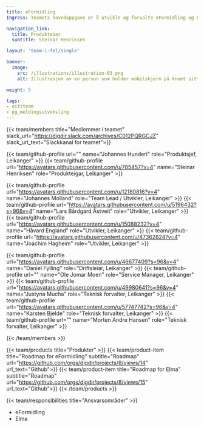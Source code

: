 ```yaml
---
title: eFormidling
Ingress: Teamets hovedoppgave er å utvikle og forvalte eFormidling og Elma.

navigation_link:
  title: Produkteier
  subtitle: Steinar Henriksen

layout: 'team-i-fel/single'

banner:
  image:
    src: /illustrations/illustration-03.png
    alt: Illustrasjon av en person som holder mobilskjerm på kneet sitt

weight: 5

tags:
- eittteam
- pg_meldingsutveksling
---
```


{{< team/members title="Medlemmer i teamet" slack_url="https://digdir.slack.com/archives/C012PQRGCJZ" slack_url_text="Slackkanal for teamet">}}

  {{< team/github-profile url="" name="Johannes Hunderi" role="Produktsjef,  Leikanger" >}}
  {{< team/github-profile url="https://avatars.githubusercontent.com/u/785457?v=4"  name="Steinar Henriksen" role="Produkteigar, Leikanger" >}}

  {{< team/github-profile url="https://avatars.githubusercontent.com/u/12180816?v=4" name="Johannes Molland" role="Team Lead / Utvikler, Leikanger" >}}
  {{< team/github-profile url="https://avatars.githubusercontent.com/u/5196432?s=96&v=4" name="Lars Bårdgard Åstveit" role="Utvikler, Leikanger" >}}
  {{< team/github-profile url="https://avatars.githubusercontent.com/u/15088232?v=4" name="Håvard England" role="Utvikler, Leikanger" >}}
  {{< team/github-profile url="https://avatars.githubusercontent.com/u/47362824?v=4" name="Joachim Hagheim" role="Utvikler, Leikanger" >}}
  
  {{< team/github-profile url="https://avatars.githubusercontent.com/u/46677409?s=96&v=4" name="Daniel Fylling" role="Driftsleiar, Leikanger" >}}
  {{< team/github-profile url="" name="Ole Jomar Moen" role="Service Manager, Leikanger" >}}
  {{< team/github-profile url="https://avatars.githubusercontent.com/u/49980641?s=96&v=4" name="Justyna Mucha" role="Teknisk forvalter, Leikanger" >}}
  {{< team/github-profile url="https://avatars.githubusercontent.com/u/57747742?s=96&v=4" name="Karsten Bjelde" role="Teknisk forvalter, Leikanger" >}}
  {{< team/github-profile url="" name="Morten Andre Hansen" role="Teknisk forvalter, Leikanger" >}}

{{< /team/members >}}

{{< team/products title="Produkter" >}}
{{< team/product-item title="Roadmap for eFormidling" subtitle="Roadmap" url="https://github.com/orgs/digdir/projects/8/views/14" url_text="Github">}}
{{< team/product-item title="Roadmap for Elma" subtitle="Roadmap" url="https://github.com/orgs/digdir/projects/8/views/15" url_text="Github">}}
{{< /team/products >}}

{{< team/responsibilities title="Ansvarsområder" >}}

- eFormidling
- Elma
  
